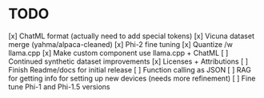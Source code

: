 # TODO
[x] ChatML format (actually need to add special tokens)
[x] Vicuna dataset merge (yahma/alpaca-cleaned)
[x] Phi-2 fine tuning
[x] Quantize /w llama.cpp
[x] Make custom component use llama.cpp + ChatML
[ ] Continued synthetic dataset improvements
[x] Licenses + Attributions
[ ] Finish Readme/docs for initial release
[ ] Function calling as JSON
[ ] RAG for getting info for setting up new devices (needs more refinement)
[ ] Fine tune Phi-1 and Phi-1.5 versions